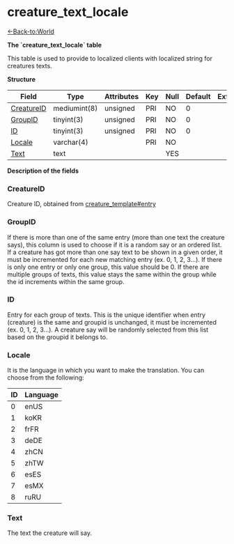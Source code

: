 # creature\_text\_locale

[<-Back-to:World](database-world.md)

**The \`creature\_text\_locale\` table**

This table is used to provide to localized clients with localized string for creatures texts.

**Structure**

| Field           | Type         | Attributes | Key      | Null     | Default | Extra | Comment |
|-----------------|--------------|------------|----------|----------|---------|-------|---------|
| [CreatureID][1] | mediumint(8) | unsigned   |  PRI     |  NO      | 0       |       |         |
| [GroupID][2]    | tinyint(3)   | unsigned   |  PRI     |  NO      | 0       |       |         |
| [ID][3]         | tinyint(3)   | unsigned   |  PRI     |  NO      | 0       |       |         |
| [Locale][4]     | varchar(4)   |            |  PRI     |  NO      |         |       |         |
| [Text][5]       | text         |            |          |  YES     |         |       |         |

[1]: #CreatureID
[2]: #GroupID
[3]: #ID
[4]: #Locale
[5]: #Text

**Description of the fields**

### CreatureID
Creature ID, obtained from [creature_template#entry](https://www.azerothcore.org/wiki/creature_template#entry)

### GroupID
If there is more than one of the same entry (more than one text the creature says), this column is used to choose if it is a random say or an ordered list. If a creature has got more than one say text to be shown in a given order, it must be incremented for each new matching entry (ex. 0, 1, 2, 3...). If there is only one entry or only one group, this value should be 0. If there are multiple groups of texts, this value stays the same within the group while the id increments within the same group.

### ID
Entry for each group of texts. This is the unique identifier when entry (creature) is the same and groupid is unchanged, it must be incremented (ex. 0, 1, 2, 3...). A creature say will be randomly selected from this list based on the groupid it belongs to.

### Locale
It is the language in which you want to make the translation.
You can choose from the following:

| ID | Language |
|----|----------|
| 0  | enUS     |
| 1  | koKR     |
| 2  | frFR     |
| 3  | deDE     |
| 4  | zhCN     |
| 5  | zhTW     |
| 6  | esES     |
| 7  | esMX     |
| 8  | ruRU     |

### Text
The text the creature will say.
